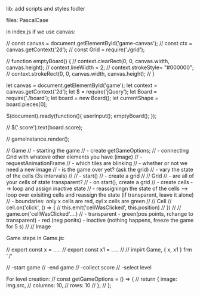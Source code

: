 lib:
  add scripts and styles fodler

files: PascalCase

in index.js if we use canvas:

// const canvas = document.getElementById('game-canvas');
// const ctx = canvas.getContext('2d');
// const Grid = require('./grid');

// function emptyBoard() {
  // context.clearRect(0, 0, canvas.width, canvas.height);
  // context.lineWidth = 2;
  // context.strokeStyle= "#000000";
  // context.strokeRect(0, 0, canvas.width, canvas.height);
// }

let canvas  = document.getElementById('game');
let context = canvas.getContext('2d');
let $       = require('jQuery');
let Board  = require('./board');
let board = new Board();
let currentShape = board.pieces[0];

$(document).ready(function(){
  userInput();
  emptyBoard();
});

// $('.score').text(board.score);


// gameInstance.render();

// Game
//   - starting the game
    // - create getGameOptions;
//   - connecting Grid with whateve other elements you have (image)
//   - requestAnimationFrame
//       - which tiles are blinking
//       - whether or not we need a new image
//       - is the game over yet? (ask the grid)
//       - vary the state of the cells (3s intervals)
//
//   - start()
//     - create a grid
//
//   Grid
//     - are all of your cells of state transparent?
//     - on start(), create a grid
//       - create cells --> loop and assign inactive state
//       - reassigningn the state of the cells --> loop over exisiting cells and reassign the state (if transparent, leave it alone)
//         - boundaries: only x cells are red, oyl x cells are green
//
//     Cell
// cell.on('click', () => {
//   this.emit('cellWasClicked', this.position)
// })
//
// game.on('cellWasClicked'....)
//       - transparent - green(pos points, rchange to transparent) - red (neg ponits) - inactive (nothing happens, freeze the game for 5 s)
//
//   Image


Game steps in Game.js:

// export const x = .....
// export const x1 = .....
//
// impirt Game, { x, x1 } frm './'

 // -start game
 // -end game
 // -collect score
 // -select level


 For level creation:
 // const getGameOptions = () => {
 //   return {
        image: img.src,
 //     columns: 10,
 //     rows: 10
 //   };
 // };
